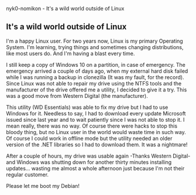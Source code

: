 nyk0-nomikon - It's a wild world outside of Linux

## It's a wild world outside of Linux

I'm a happy Linux user. For two years now, Linux is my primary Operating System. I'm learning, trying things and sometimes changing distributions, like most users do. And I'm having a blast every time.

I still keep a copy of Windows 10 on a partition, in case of emergency. The emergency arrived a couple of days ago, when my external hard disk failed while I was running a backup in clonezilla (It was my fault, for the record). Since Linux was not able to repair my drive using the NTFS tools and the manufacturer of the drive offered me a utility, I decided to give it a try. This was a good move from Western Digital (the manufacturer).

This utility (WD Essentials) was able to fix my drive but I had to use Windows for it. Needless to say, I had to download every update Microsoft issued since last year and to wait patiently since I was not able to stop it. I mean really, there was no way. Of course there were hacks to stop this bloody thing, but no Linux user in the world would waste time in such way. Of course I could work in offline mode but the utility needed an older version of the .NET libraries so I had to download them. It was a nightmare!

After a couple of hours, my drive was usable again -Thanks Western Digital- and Windows was shutting down for another thirty minutes installing updates... wasting me almost a whole afternoon just because I'm not their regular customer.

Please let me boot my Debian!

